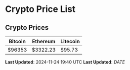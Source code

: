 # Crypto Price List

## Crypto Prices
| Bitcoin | Ethereum | Litecoin |
| ------- | -------- | -------- |
| $96353 | $3322.23 | $95.73 |
**Last Updated:** 2024-11-24 19:40 UTC
**Last Updated:** $DATE$
